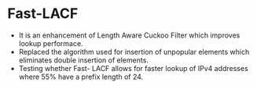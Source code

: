Fast-LACF
==============

- It is an enhancement of Length Aware Cuckoo Filter which improves lookup performace.
- Replaced the algorithm used for insertion of unpopular elements which eliminates double insertion of elements. 
- Testing whether Fast- LACF allows for faster lookup of IPv4 addresses where 55% have a prefix length of 24. 
